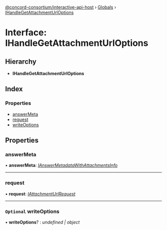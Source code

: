 [@concord-consortium/interactive-api-host](../README.md) › [Globals](../globals.md) › [IHandleGetAttachmentUrlOptions](ihandlegetattachmenturloptions.md)

# Interface: IHandleGetAttachmentUrlOptions

## Hierarchy

* **IHandleGetAttachmentUrlOptions**

## Index

### Properties

* [answerMeta](ihandlegetattachmenturloptions.md#answermeta)
* [request](ihandlegetattachmenturloptions.md#request)
* [writeOptions](ihandlegetattachmenturloptions.md#optional-writeoptions)

## Properties

###  answerMeta

• **answerMeta**: *[IAnswerMetadataWithAttachmentsInfo](ianswermetadatawithattachmentsinfo.md)*

___

###  request

• **request**: *[IAttachmentUrlRequest](iattachmenturlrequest.md)*

___

### `Optional` writeOptions

• **writeOptions**? : *undefined | object*
